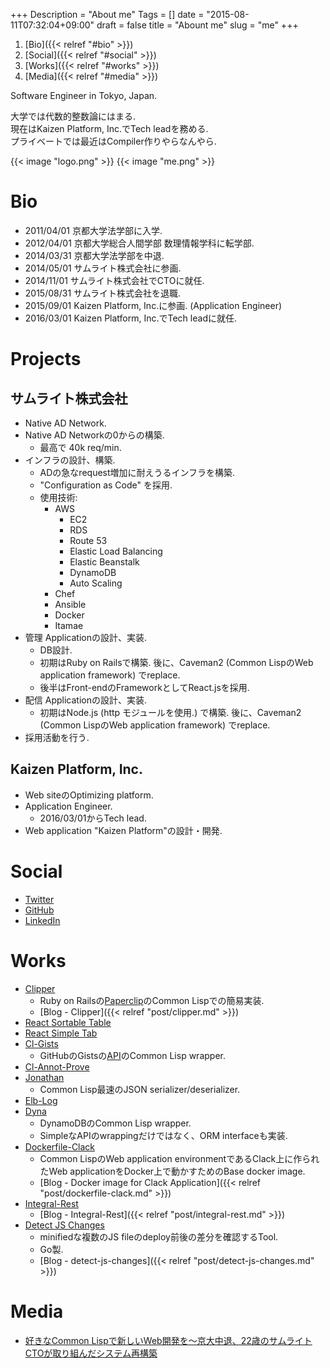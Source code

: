 +++
Description = "About me"
Tags = []
date = "2015-08-11T07:32:04+09:00"
draft = false
title = "Abount me"
slug = "me"
+++

1. [Bio]({{< relref "#bio" >}})
2. [Social]({{< relref "#social" >}})
3. [Works]({{< relref "#works" >}})
4. [Media]({{< relref "#media" >}})

Software Engineer in Tokyo, Japan.

大学では代数的整数論にはまる.  
現在はKaizen Platform, Inc.でTech leadを務める.  
プライベートでは最近はCompiler作りやらなんやら.

<span class="author-avatar">
  {{< image "logo.png" >}}
</div>
<span class="author-avatar">
  {{< image "me.png" >}}
</div>

# Bio

- 2011/04/01 京都大学法学部に入学.
- 2012/04/01 京都大学総合人間学部 数理情報学科に転学部.
- 2014/03/31 京都大学法学部を中退.
- 2014/05/01 サムライト株式会社に参画.
- 2014/11/01 サムライト株式会社でCTOに就任.
- 2015/08/31 サムライト株式会社を退職.
- 2015/09/01 Kaizen Platform, Inc.に参画. (Application Engineer)
- 2016/03/01 Kaizen Platform, Inc.でTech leadに就任.

# Projects

## サムライト株式会社

- Native AD Network.
- Native AD Networkの0からの構築.
  - 最高で 40k req/min.
- インフラの設計、構築.
  - ADの急なrequest増加に耐えうるインフラを構築.
  - "Configuration as Code" を採用.
  - 使用技術:
    - AWS
      - EC2
      - RDS
      - Route 53
      - Elastic Load Balancing
      - Elastic Beanstalk
      - DynamoDB
      - Auto Scaling
    - Chef
    - Ansible
    - Docker
    - Itamae
- 管理 Applicationの設計、実装.
  - DB設計.
  - 初期はRuby on Railsで構築. 後に、Caveman2 (Common LispのWeb application framework) でreplace.
  - 後半はFront-endのFrameworkとしてReact.jsを採用.
- 配信 Applicationの設計、実装.
  - 初期はNode.js (http モジュールを使用.) で構築. 後に、Caveman2 (Common LispのWeb application framework) でreplace.
- 採用活動を行う.

## Kaizen Platform, Inc.

- Web siteのOptimizing platform.
- Application Engineer.
  - 2016/03/01からTech lead.
- Web application "Kaizen Platform"の設計・開発.

# Social

- [Twitter](https://twitter.com/Rudolph_Miller)
- [GitHub](https://github.com/Rudolph-Miller)
- [LinkedIn](https://www.linkedin.com/in/tomoya-kawanishi-1ab963b7)


# Works

- [Clipper](https://github.com/Rudolph-Miller/clipper)
  - Ruby on Railsの[Paperclip](https://github.com/thoughtbot/paperclip)のCommon Lispでの簡易実装.
  - [Blog - Clipper]({{< relref "post/clipper.md" >}})
- [React Sortable Table](https://github.com/Rudolph-Miller/react-sortable-table)
- [React Simple Tab](https://github.com/Rudolph-Miller/react-simple-tab)
- [Cl-Gists](https://github.com/Rudolph-Miller/cl-gists)
  - GitHubのGistsの[API](https://developer.github.com/v3/gists/)のCommon Lisp wrapper.
- [Cl-Annot-Prove](https://github.com/Rudolph-Miller/cl-annot-prove)
- [Jonathan](https://github.com/Rudolph-Miller/jonathan)
  - Common Lisp最速のJSON serializer/deserializer.
- [Elb-Log](https://github.com/Rudolph-Miller/elb-log)
- [Dyna](https://github.com/Rudolph-Miller/dyna)
  - DynamoDBのCommon Lisp wrapper.
  - SimpleなAPIのwrappingだけではなく、ORM interfaceも実装.
- [Dockerfile-Clack](https://github.com/Rudolph-Miller/dockerfile-clack)
  - Common LispのWeb application environmentであるClack上に作られたWeb applicationをDocker上で動かすためのBase docker image.
  - [Blog - Docker image for Clack Application]({{< relref "post/dockerfile-clack.md" >}})
- [Integral-Rest](https://github.com/Rudolph-Miller/integral-rest)
  - [Blog - Integral-Rest]({{< relref "post/integral-rest.md" >}})
- [Detect JS Changes](https://github.com/Rudolph-Miller/detect-js-changes)
  - minifiedな複数のJS fileのdeploy前後の差分を確認するTool.
  - Go製.
  - [Blog - detect-js-changes]({{< relref "post/detect-js-changes.md" >}})

# Media

- [好きなCommon Lispで新しいWeb開発を～京大中退、22歳のサムライトCTOが取り組んだシステム再構築](http://type.jp/et/log/article/somewrite_cto)
